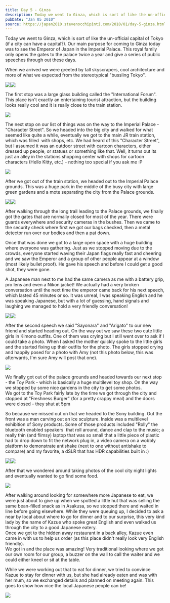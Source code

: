 ```yaml
---
title: Day 5 - Ginza
description: Today we went to Ginza, which is sort of like the un-official capital of Tokyo (if a city can have a capital?). Our main purpose for coming ...
pubDate: "Jan 05 2010"
source: https://japan2010.stevenocchipinti.com/2010/01/day-5-ginza.html
---
```


Today we went to Ginza, which is sort of like the un-official capital of Tokyo (if a city can have a capital?). Our main purpose for coming to Ginza today was to see the Emperor of Japan in the Imperial Palace. This royal family only opens the gates to the palace twice a year and give a series of public speeches through out these days.

When we arrived we were greeted by tall skyscrapers, cool architecture and more of what we expected from the stereotypical "bussling Tokyo".

[![](https://2.bp.blogspot.com/_l2YQkMP1pOU/Sz9wRoJymUI/AAAAAAAAAPs/03C9nvhbVV0/s320/DSC_0003.JPG)](https://2.bp.blogspot.com/_l2YQkMP1pOU/Sz9wRoJymUI/AAAAAAAAAPs/03C9nvhbVV0/s1600-h/DSC_0003.JPG)[![](https://3.bp.blogspot.com/_l2YQkMP1pOU/S0IPXnBAPAI/AAAAAAAAARU/8rt3uv7rshg/s320/DSC_0002.JPG)](https://3.bp.blogspot.com/_l2YQkMP1pOU/S0IPXnBAPAI/AAAAAAAAARU/8rt3uv7rshg/s1600-h/DSC_0002.JPG)

The first stop was a large glass building called the "International Forum". This place isn't exactly an entertaining tourist attraction, but the building looks really cool and it is really close to the train station.

[![](https://4.bp.blogspot.com/_l2YQkMP1pOU/Sz9wTBbCzUI/AAAAAAAAAP0/-7xw7tq4mpM/s320/DSC_0009.JPG)](https://4.bp.blogspot.com/_l2YQkMP1pOU/Sz9wTBbCzUI/AAAAAAAAAP0/-7xw7tq4mpM/s1600-h/DSC_0009.JPG)

The next stop on our list of things was on the way to the Imperial Palace - "Character Street". So we headed into the big city and walked for what seemed like quite a while, eventually we got to the main JR train station, which was filled  with shops, etc. We had heard of this "Character Street", but I assumed it was an outdoor street with cartoon characters, either dressed up people, or statues or something like that. Well, it turns out its just an alley in the stations shopping center with shops for cartoon characters (Hello Kitty, etc.) - nothing too special if you ask me :P

[![](https://1.bp.blogspot.com/_l2YQkMP1pOU/Sz9wUCkrWNI/AAAAAAAAAP8/YL2vYcbHoxQ/s320/DSC_0023.JPG)](https://1.bp.blogspot.com/_l2YQkMP1pOU/Sz9wUCkrWNI/AAAAAAAAAP8/YL2vYcbHoxQ/s1600-h/DSC_0023.JPG)

After we got out of the train station, we headed out to the Imperial Palace grounds. This was a huge park in the middle of the busy city with large green gardens and a mote separating the city from the Palace grounds.

[![](https://4.bp.blogspot.com/_l2YQkMP1pOU/Sz9xlLk22iI/AAAAAAAAARM/nD6-d7PiCU4/s320/DSC_0100.JPG)](https://4.bp.blogspot.com/_l2YQkMP1pOU/Sz9xlLk22iI/AAAAAAAAARM/nD6-d7PiCU4/s1600-h/DSC_0100.JPG)[![](https://4.bp.blogspot.com/_l2YQkMP1pOU/Sz9waRnZgJI/AAAAAAAAAQc/L3pVZ71DicU/s320/DSC_0120.JPG)](https://4.bp.blogspot.com/_l2YQkMP1pOU/Sz9waRnZgJI/AAAAAAAAAQc/L3pVZ71DicU/s1600-h/DSC_0120.JPG)

After walking through the long trail leading to the Palace grounds, we finally got the gates that are normally closed for most of the year. There were guards everywhere and security cameras in the bushes. Then we came to the security check where first we got our bags checked, then a metal detector run over our bodies and then a pat down.

Once that was done we got to a large open space with a huge building where everyone was gathering. Just as we stopped moving due to the crowds, everyone started waving their Japan flags really fast and cheering and we saw the Emperor and a group of other people appear at a window (most likely bullet proof). He gave his speech and before I could get a good shot, they were gone.

A Japanese man next to me had the same camera as me with a battery grip, pro lens and even a Nikon jacket! We actually had a very broken conversation until the next time the emperor came back for his next speech, which lasted 45 minutes or so. It was unreal, I was speaking English and he was speaking Japanese, but with a lot of guessing, hand signals and laughing we managed to hold a very friendly conversation!

[![](https://2.bp.blogspot.com/_l2YQkMP1pOU/Sz9wXBv0_cI/AAAAAAAAAQM/TqJR_el1Ym8/s320/DSC_0065.JPG)](https://2.bp.blogspot.com/_l2YQkMP1pOU/Sz9wXBv0_cI/AAAAAAAAAQM/TqJR_el1Ym8/s1600-h/DSC_0065.JPG)[![](https://1.bp.blogspot.com/_l2YQkMP1pOU/Sz9wVsKBm5I/AAAAAAAAAQE/oq7MuAu-Pd0/s320/DSC_0057.JPG)](https://1.bp.blogspot.com/_l2YQkMP1pOU/Sz9wVsKBm5I/AAAAAAAAAQE/oq7MuAu-Pd0/s1600-h/DSC_0057.JPG)

After the second speech we said "Sayonara" and "Arigato" to our new friend and started heading out. On the way out we saw these two cute little girls in Kimono outfits. One of them was crying but I still went over to ask if I could take a photo. When I asked the mother quickly spoke to the little girls and the started fixing up their outfits for the photo. The girls stopped crying and happily posed for a photo with Amy (not this photo below, this was afterwards, I'm sure Amy will post that one).

[![](https://4.bp.blogspot.com/_l2YQkMP1pOU/Sz9wYqwQGmI/AAAAAAAAAQU/BuZ0qupGTyk/s320/DSC_0087.JPG)](https://4.bp.blogspot.com/_l2YQkMP1pOU/Sz9wYqwQGmI/AAAAAAAAAQU/BuZ0qupGTyk/s1600-h/DSC_0087.JPG)

We finally got out of the palace grounds and headed towards our next stop - the Toy Park - which is basically a huge multilevel toy shop. On the way we stopped by some nice gardens in the city to get some photos.  
We got to the Toy Park fairly late by the time we got through the city and stopped at "Freshness Burger" (for a pretty crappy meal) and the doors were closed - they shut at 5pm

So because we missed out on that we headed to the Sony building. Out the front was a man carving out an ice sculpture. Inside was a multilevel exhibition of Sony products. Some of those products included "Rolly" the bluetooth enabled speakers  that roll around, dance and clap to the music; a really thin (and flimsy) laptop that was so small that a little piece of plastic had to drop down to fit the network plug in, a video camera on a wobbly platform to demonstrate antishake (next to one without antishake to compare) and my favorite, a dSLR that has HDR capabilities built in :)

[![](https://4.bp.blogspot.com/_l2YQkMP1pOU/Sz9wc3ePFaI/AAAAAAAAAQk/CpUV8MEg7gU/s320/DSC_0155.JPG)](https://4.bp.blogspot.com/_l2YQkMP1pOU/Sz9wc3ePFaI/AAAAAAAAAQk/CpUV8MEg7gU/s1600-h/DSC_0155.JPG)[![](https://4.bp.blogspot.com/_l2YQkMP1pOU/Sz9wd7QjOoI/AAAAAAAAAQs/FO8q7VDWLJw/s320/DSC_0157.JPG)](https://4.bp.blogspot.com/_l2YQkMP1pOU/Sz9wd7QjOoI/AAAAAAAAAQs/FO8q7VDWLJw/s1600-h/DSC_0157.JPG)

After that we wondered around taking photos of the cool city night lights and eventually wanted to go find some food.

[![](https://1.bp.blogspot.com/_l2YQkMP1pOU/Sz9whZGOxHI/AAAAAAAAAQ8/_jphVUL_nJ4/s320/DSC_0184.JPG)](https://1.bp.blogspot.com/_l2YQkMP1pOU/Sz9whZGOxHI/AAAAAAAAAQ8/_jphVUL_nJ4/s1600-h/DSC_0184.JPG)

After walking around looking for somewhere more Japanese to eat, we were just about to give up when we spotted a little hut that was selling the same bean-filled snack as in Asakusa, so we stopped there and waited in line before going elsewhere. While they were queuing up, I decided to ask a near by local about where to go for dinner and to our surprise, this very kind lady by the name of Kazue who spoke great English and even walked us through the city to a good Japanese eatery.  
Once we got to the hidden away restaurant in a back alley, Kazue even came in with us to help us order (as this place didn't really look very English friendly).  
We got in and the place was amazing! Very traditional looking where we got our own room for our group, a buzzer on the wall to call the waiter and we could either kneel or sit at the table.

While we were working out that to eat for dinner, we tried to convince Kazue to stay for dinner with us, but she had already eaten and was with her mum, so we exchanged details and planned on meeting again. This goes to show how nice the local Japanese people can be!

[![](https://4.bp.blogspot.com/_l2YQkMP1pOU/Sz9wft_kC7I/AAAAAAAAAQ0/CusxaGNov6g/s320/DSC_0176.JPG)](https://4.bp.blogspot.com/_l2YQkMP1pOU/Sz9wft_kC7I/AAAAAAAAAQ0/CusxaGNov6g/s1600-h/DSC_0176.JPG)
